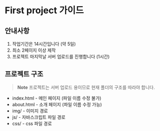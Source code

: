 # First project 가이드

## 안내사항
1. 작업기간은 14시간입니다 (약 5일)
2. 최소 2페이지 이상 제작
3. 프로젝트 마지막날 서버 업로드를 진행합니다 (1시간)

## 프로젝트 구조
> **Note** 프로젝트는 서버 업로드 용이므로 현재 폴더의 구조를 따라야 합니다.

- index.html - 메인 페이지 (파일 이름 수정 불가)
- about.html - 소개 페이지 (파일 이름 수정 가능)
- img/ - 이미지 경로
- js/ - 자바스크립트 파일 경로
- css/ - css 파일 경로


